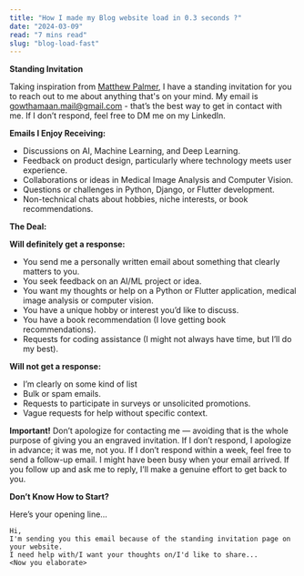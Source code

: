 ```yaml
---
title: "How I made my Blog website load in 0.3 seconds ?"
date: "2024-03-09"
read: "7 mins read"
slug: "blog-load-fast"
---
```


**Standing Invitation**

Taking inspiration from [Matthew Palmer](https://matthewpalmer.net/), I have a standing invitation for you to reach out to me about anything that's on your mind. My email is gowthamaan.mail@gmail.com - that’s the best way to get in contact with me. If I don’t respond, feel free to DM me on my LinkedIn.

**Emails I Enjoy Receiving:**

- Discussions on AI, Machine Learning, and Deep Learning.
- Feedback on product design, particularly where technology meets user experience.
- Collaborations or ideas in Medical Image Analysis and Computer Vision.
- Questions or challenges in Python, Django, or Flutter development.
- Non-technical chats about hobbies, niche interests, or book recommendations.

**The Deal:**

**Will definitely get a response:**

- You send me a personally written email about something that clearly matters to you.
- You seek feedback on an AI/ML project or idea.
- You want my thoughts or help on a Python or Flutter application, medical image analysis or computer vision.
- You have a unique hobby or interest you’d like to discuss.
- You have a book recommendation (I love getting book recommendations).
- Requests for coding assistance (I might not always have time, but I’ll do my best).

**Will not get a response:**

- I’m clearly on some kind of list
- Bulk or spam emails.
- Requests to participate in surveys or unsolicited promotions.
- Vague requests for help without specific context.

**Important!** Don’t apologize for contacting me — avoiding that is the whole purpose of giving you an engraved invitation. If I don’t respond, I apologize in advance; it was me, not you. If I don’t respond within a week, feel free to send a follow-up email. I might have been busy when your email arrived. If you follow up and ask me to reply, I’ll make a genuine effort to get back to you.

**Don’t Know How to Start?**

Here’s your opening line…

```
Hi,
I'm sending you this email because of the standing invitation page on your website.
I need help with/I want your thoughts on/I'd like to share...
<Now you elaborate>
```
